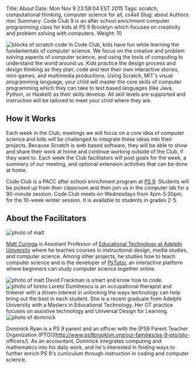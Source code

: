 Title: About
Date: Mon Nov  9 23:58:04 EST 2015
Tags: scratch, computational thinking, computer science for all, cs4all
Slug: about
Authors: mxc
Summary: Code Club 9 is an after school enrichment computer programming class for kids at PS 9 Brooklyn which focuses on creativity and problem solving with computers.
Weight: 10

<img src="/img/scratch-left.png" class="pull-right img-responsive" alt="blocks of scratch code">
In Code Club, kids have fun while learning the fundamentals of computer
science. We focus on the creative and problem solving aspects of
computer science, and using the tools of computing to understand the
world around us. Kids practice the design process and design thinking
as they plan, code and test their own interactive stories, mini-games,
and multimedia productions. Using Scratch, MIT's visual programming
language, your child will master the core skills of computer
programming which they can take to text based languages (like Java,
Python, or Haskell) as their skills develop. All skill levels are
supported and instruction will be tailored to meet your child where
they are.

How it Works
------------
Each week in the Club, meetings we will focus on a core idea of computer
science and kids will be challenged to integrate these ideas into their
projects. Because Scratch is web based software, they will be able to
show and share their work at home and continue working outside of the
Club, if they want to. Each week the Club facilitators will post goals
for the week, a summary of our meeting, and optional extension
activities that can be done at home.

Code Club is a PACC after school enrichment program at [PS 9](http://www.ps9brooklyn.org). Students
will be picked up from their classroom and then join us in the computer
lab for a 90-minute session. Code Club meets on Wednesdays from
4pm-5:30pm, for the 10-week winter session. It is available to students in grades 2-5.

About the Facilitators
----------------------
<img src="/img/mxc-csed-sq.jpg" alt="photo of matt" class="img-circle pull-left">

[Matt Curinga](http://matt.curinga.com) is Assistant Professor of [Educational
Technology at Adelphi University](http://www.auedtech.org) where he teaches
courses in instructional design, media studies, and computer science. Among
other projects, he studies how to teach computer science and is the developer
of [PyTutor](http://www.pytutor.org), an interactive platform where beginners
can study computer science together online.

<img src="/img/mxc-csed-sq.jpg" alt="photo of matt" class="img-circle pull-left">
David Frackman is smart and know how to code. 

<img src="/img/loreto-linked.jpg" alt="photo of loreto" class="img-circle pull-right">
Loreto Dumitrescu is an occupational therapist and tinkerer with a
driven interest in unlocking the ways technology can help bring out
the best in each student. She is a recent graduate from Adelphi
University with a Masters in Educational Technology. Her OT practice focuses
on assistive technology and Universal Design for Learning.


<img src="/img/dom.jpg" alt="photo of dominick" class="img-circle pull-left">

Dominick Ryan is a PS 9 parent and an officer with the [PS9 Parent Teacher
Organization (PTO)](http://www.ps9brooklyn.org/our-families/ps-9-pto/pto-
officers/). As an accountant, Dominick integrates computing and mathematics into his
daily work, and he's interested in finding ways to further enrich PS 9's
curriculum through instruction in coding and computer science.

